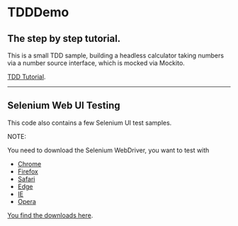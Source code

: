 # TDDDemo
## The step by step tutorial.
This is a small TDD sample, building a headless calculator taking numbers via a number source interface, which is mocked via Mockito.

[TDD Tutorial](doc/TDD-Tutorial.pdf).

---

## Selenium Web UI Testing
This code also contains a few Selenium UI test samples.

NOTE:

You need to download the Selenium WebDriver, you want to test with 
- [Chrome](https://chromedriver.chromium.org/)
- [Firefox](https://firefox-source-docs.mozilla.org/testing/geckodriver/Support.html)
- [Safari](https://developer.apple.com/documentation/webkit/about_webdriver_for_safari)
- [Edge](https://developer.microsoft.com/en-us/microsoft-edge/tools/webdriver/#downloads)
- [IE](https://github.com/SeleniumHQ/selenium/wiki/InternetExplorerDriver#required-configuration)
- [Opera](https://github.com/operasoftware/operachromiumdriver/releases)

[You find the downloads here](https://www.selenium.dev/downloads/).
